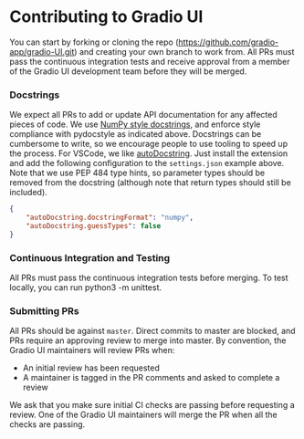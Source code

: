 # Contributing to Gradio UI
You can start by forking or cloning the repo (https://github.com/gradio-app/gradio-UI.git) and creating your own branch to work from. All PRs must pass the continuous integration 
tests and receive approval from a member of the Gradio UI development team before they will be merged.

### Docstrings

We expect all PRs to add or update API documentation for any affected pieces of code.
We use [NumPy style docstrings](https://sphinxcontrib-napoleon.readthedocs.io/en/latest/example_numpy.html), and enforce style compliance with pydocstyle as indicated above.
Docstrings can be cumbersome to write, so we encourage people to use tooling to speed up the process.
For VSCode, we like [autoDocstring](https://marketplace.visualstudio.com/items?itemName=njpwerner.autodocstring).
Just install the extension and add the following configuration to the `settings.json` example above.
Note that we use PEP 484 type hints, so parameter types should be removed from the docstring (although note that return types should still be included).

```json
{
    "autoDocstring.docstringFormat": "numpy",
    "autoDocstring.guessTypes": false
}
```


### Continuous Integration and Testing
All PRs must pass the continuous integration tests before merging. To test locally, you can run python3 -m unittest.


### Submitting PRs

All PRs should be against `master`. Direct commits to master are blocked, and PRs require an approving review
to merge into master. By convention, the Gradio UI maintainers will review PRs when:
  * An initial review has been requested
  * A maintainer is tagged in the PR comments and asked to complete a review

We ask that you make sure initial CI checks are passing before requesting a review.
One of the Gradio UI maintainers will merge the PR when all the checks are passing.
